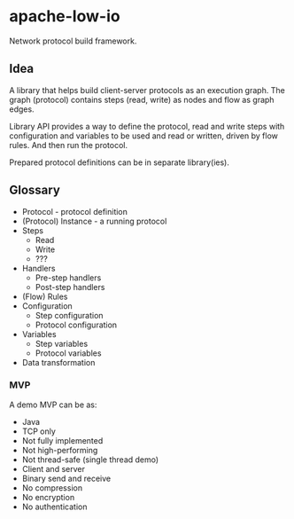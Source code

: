 # apache-low-io

Network protocol build framework.

## Idea

A library that helps build client-server protocols as an execution graph. The graph (protocol) contains steps (read,
write) as nodes and flow as graph edges.

Library API provides a way to define the protocol, read and write steps with configuration and variables to be used and
read or written, driven by flow rules. And then run the protocol.

Prepared protocol definitions can be in separate library(ies).

## Glossary

* Protocol - protocol definition
* (Protocol) Instance - a running protocol
* Steps
    * Read
    * Write
    * ???
* Handlers
    * Pre-step handlers
    * Post-step handlers
* (Flow) Rules
* Configuration
    * Step configuration
    * Protocol configuration
* Variables
    * Step variables
    * Protocol variables
* Data transformation

### MVP

A demo MVP can be as:

* Java
* TCP only
* Not fully implemented
* Not high-performing
* Not thread-safe (single thread demo)
* Client and server
* Binary send and receive
* No compression
* No encryption
* No authentication
